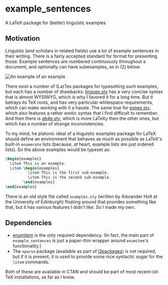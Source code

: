 # example_sentences
A LaTeX package for (better) linguistic examples

## Motivation

Linguists (and scholars in related fields) use a lot of example sentences in
their writing. There is a fairly accepted standard for format for presenting 
those: Example sentences are numbered continuously throughout a document, and
optionally can have subexamples, as in (2) below.

![An example of an example](http://www.sven-lauer.net/files/examples/simple_example.png)

There exist a number of (La)Tex packages for typesetting such examples, but
each has a number of drawbacks: 
[linguex.sty](https://www.ctan.org/tex-archive/macros/latex/contrib/linguex?lang=en)
has a very concise syntax that is almost WYSIWYG, which is why I favored
it for a long time. But it betrays its TeX roots, and has very particular 
whitespace requirements, which can make working with it a hassle. The
same true for [expex.sty](https://www.ctan.org/pkg/expex?lang=en), which also
features a rather exotic syntax that I find difficult to remember. And then
there is [gb4e.sty](https://www.ctan.org/pkg/gb4e?lang=en), which is more
LaTeXy then the other ones, but which has a number of strange inconsistencies.

To my mind, he platonic ideal of a linguistic examples package for LaTeX should 
define an environment that behaves as much as possible as LaTeX's
built-in `enumerate` lists (because, at heart, example lists *are* just ordered
lists). So the above examples would be typeset as:

```latex
\begin{examples}
  \item This is an example.
  \item \begin{examples}
          \item This is the first sub-example.
          \item This is the second sub-example.
        \end{examples}
\end{examples}
```

There is an old style file called `examples.sty` (written by Alexander Holt at 
the University of Edinburgh) floating around that provides
something like that, but it has various features I didn't like. So I made my
own.

## Dependencies

- [enumitem](https://www.ctan.org/pkg/enumitem) is the only required dependency.
  (In fact, the main part of `example_sentences` is just a paper-thin wrapper 
  around `enumitem`'s functionality.]
- The `xparse` package (available as part of
  [l3packages](https://www.ctan.org/pkg/l3packages)) is not required, but if
  it is present, it is used to provide some nice syntactic sugar for the `\item` 
  commands.
  
Both of these are available in CTAN and should be part of most 
recent-ish TeX installations, as far as I know.